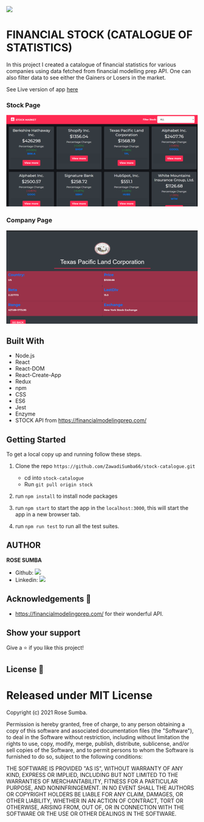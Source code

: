 ![](https://img.shields.io/badge/Microverse-blueviolet)

# FINANCIAL STOCK (CATALOGUE OF STATISTICS)

In this project I created a catalogue of financial statistics for various companies using data fetched from financial modelling prep API. One can also filter data to see either the Gainers or Losers in the market.

See Live version of app [here](https://rose-financial-stock.herokuapp.com/) 

### Stock Page
![Stockpage](src/assets/homepage.png)

### Company Page
![companyPage](src/assets/singlepage.png)

## Built With

- Node.js
- React
- React-DOM
- React-Create-App
- Redux
- npm
- CSS
- ES6
- Jest
- Enzyme
- STOCK API from https://financialmodelingprep.com/ 

## Getting Started

To get a local copy up and running follow these steps.

1. Clone the repo `https://github.com/ZawadiSumba66/stock-catalogue.git`

    - cd into `stock-catalogue`
    - Run `git pull origin stock`

2. run `npm install` to install node packages

3. run `npm start` to start the app in the `localhost:3000`, this will start the app in a new browser tab.

4. run `npm run test` to run all the test suites.

## AUTHOR

**ROSE SUMBA**

- Github: [![](https://img.shields.io/badge/GitHub-100000?style=for-the-badge&logo=github&logoColor=white)](https://github.com/ZawadiSumba66)
- Linkedin: [![](https://img.shields.io/badge/LinkedIn-0077B5?style=for-the-badge&logo=linkedin&logoColor=white)](https://www.linkedin.com/in/rosesumba/)


## Acknowledgements 🚀

- https://financialmodelingprep.com/  for their wonderful API.

## Show your support

Give a ⭐️ if you like this project!

## License :memo:
# Released under MIT License

Copyright (c) 2021 Rose Sumba.

Permission is hereby granted, free of charge, to any person obtaining a copy of this software and associated documentation files (the "Software"), to deal in the Software without restriction, including without limitation the rights to use, copy, modify, merge, publish, distribute, sublicense, and/or sell copies of the Software, and to permit persons to whom the Software is furnished to do so, subject to the following conditions:

THE SOFTWARE IS PROVIDED "AS IS", WITHOUT WARRANTY OF ANY KIND, EXPRESS OR IMPLIED, INCLUDING BUT NOT LIMITED TO THE WARRANTIES OF MERCHANTABILITY, FITNESS FOR A PARTICULAR PURPOSE, AND NONINFRINGEMENT. IN NO EVENT SHALL THE AUTHORS OR COPYRIGHT HOLDERS BE LIABLE FOR ANY CLAIM, DAMAGES, OR OTHER LIABILITY, WHETHER IN AN ACTION OF CONTRACT, TORT OR OTHERWISE, ARISING FROM, OUT OF, OR IN CONNECTION WITH THE SOFTWARE OR THE USE OR OTHER DEALINGS IN THE SOFTWARE.
